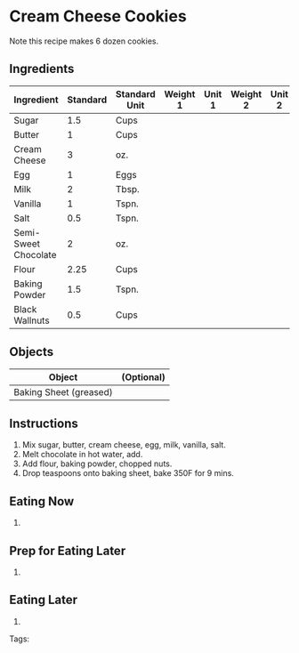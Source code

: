 # Cream Cheese Cookies

Note this recipe makes 6 dozen cookies.

## Ingredients

|      Ingredient         | Standard | Standard Unit | Weight 1 | Unit 1 | Weight 2 | Unit 2 |
|      ----------         | -------- | ------------- | -------- | ------ | -------- | ------ |
| Sugar                   | 1.5      | Cups          |          |        |          |        |
| Butter                  | 1        | Cups          |          |        |          |        |
| Cream Cheese            | 3        | oz.           |          |        |          |        |
| Egg                     | 1        | Eggs          |          |        |          |        |
| Milk                    | 2        | Tbsp.         |          |        |          |        |
| Vanilla                 | 1        | Tspn.         |          |        |          |        |
| Salt                    | 0.5      | Tspn.         |          |        |          |        |
| Semi-Sweet Chocolate    | 2        | oz.           |          |        |          |        |
| Flour                   | 2.25     | Cups          |          |        |          |        |
| Baking Powder           | 1.5      | Tspn.         |          |        |          |        |
| Black Wallnuts          | 0.5      | Cups          |          |        |          |        |

## Objects

|        Object        | (Optional) |
|        ------        | ---------- |
| Baking Sheet (greased)|           |

## Instructions

1. Mix sugar, butter, cream cheese, egg, milk, vanilla, salt.
2. Melt chocolate in hot water, add.
3. Add flour, baking powder, chopped nuts.
4. Drop teaspoons onto baking sheet, bake 350F for 9 mins.

## Eating Now

1. 

## Prep for Eating Later

1. 

## Eating Later

1. 

Tags: 
